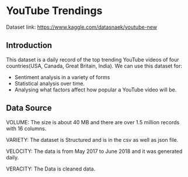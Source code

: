 # YouTube Trendings

Dataset link: https://www.kaggle.com/datasnaek/youtube-new

## Introduction

This dataset is a daily record of the top trending YouTube videos of four countries(USA, Canada, Great Britain, India). We can use this dataset for: 
* Sentiment analysis in a variety of forms
* Statistical analysis over time.
* Analysing what factors affect how popular a YouTube video will be.

## Data Source

VOLUME: The size is about 40 MB and there are over 1.5 million records with 16 columns.

VARIETY: The dataset is Structured and is in the csv as well as json file.

VELOCITY: The data is from May 2017 to June 2018 and it was generated daily.

VERACITY: The Data is cleaned data.
